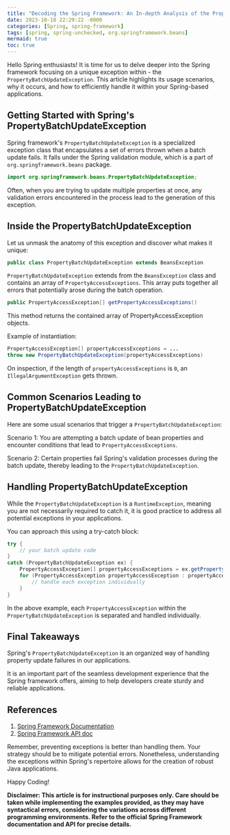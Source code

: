 ```yaml
---
title: "Decoding the Spring Framework: An In-depth Analysis of the PropertyBatchUpdateException"
date: 2023-10-18 22:29:22 -0000
categories: [Spring, spring-framework]
tags: [spring, spring-unchecked, org.springframework.beans]
mermaid: true
toc: true
---
```



Hello Spring enthusiasts! It is time for us to delve deeper into the Spring framework focusing on a unique exception within - the `PropertyBatchUpdateException`. This article highlights its usage scenarios, why it occurs, and how to efficiently handle it within your Spring-based applications. 

## Getting Started with Spring's PropertyBatchUpdateException 

Spring framework's `PropertyBatchUpdateException` is a specialized exception class that encapsulates a set of errors thrown when a batch update fails. It falls under the Spring validation module, which is a part of `org.springframework.beans` package. 

```java
import org.springframework.beans.PropertyBatchUpdateException; 
```

Often, when you are trying to update multiple properties at once, any validation errors encountered in the process lead to the generation of this exception.

## Inside the PropertyBatchUpdateException 

Let us unmask the anatomy of this exception and discover what makes it unique:

```java
public class PropertyBatchUpdateException extends BeansException
```

`PropertyBatchUpdateException` extends from the `BeansException` class and contains an array of `PropertyAccessExceptions`. This array puts together all errors that potentially arose during the batch operation.

```java
public PropertyAccessException[] getPropertyAccessExceptions() 
```
This method returns the contained array of PropertyAccessException objects.

Example of instantiation:
```java
PropertyAccessException[] propertyAccessExceptions = ... 
throw new PropertyBatchUpdateException(propertyAccessExceptions)
```

On inspection, if the length of `propertyAccessExceptions` is `0`, an `IllegalArgumentException` gets thrown. 

## Common Scenarios Leading to PropertyBatchUpdateException 

Here are some usual scenarios that trigger a `PropertyBatchUpdateException`:

Scenario 1: You are attempting a batch update of bean properties and encounter conditions that lead to `PropertyAccessExceptions`.

Scenario 2: Certain properties fail Spring's validation processes during the batch update, thereby leading to the `PropertyBatchUpdateException`.

## Handling PropertyBatchUpdateException 

While the `PropertyBatchUpdateException` is a `RuntimeException`, meaning you are not necessarily required to catch it, it is good practice to address all potential exceptions in your applications. 

You can approach this using a try-catch block:

```java
try {
    // your batch update code
} 
catch (PropertyBatchUpdateException ex) {
    PropertyAccessException[] propertyAccessExceptions = ex.getPropertyAccessExceptions();
    for (PropertyAccessException propertyAccessException : propertyAccessExceptions) {
        // handle each exception individually
    }
}
```
 
In the above example, each `PropertyAccessException` within the `PropertyBatchUpdateException` is separated and handled individually. 

## Final Takeaways

Spring's `PropertyBatchUpdateException` is an organized way of handling property update failures in our applications.

It is an important part of the seamless development experience that the Spring framework offers, aiming to help developers create sturdy and reliable applications.

## References 

1. [Spring Framework Documentation](https://docs.spring.io/spring-framework/docs/current/javadoc-api/index.html?org/springframework/beans/PropertyBatchUpdateException.html)
2. [Spring Framework API doc](https://docs.spring.io/spring-framework/docs/current/javadoc-api/org/springframework/beans/PropertyBatchUpdateException.html) 

Remember, preventing exceptions is better than handling them. Your strategy should be to mitigate potential errors. Nonetheless, understanding the exceptions within Spring's repertoire allows for the creation of robust Java applications.

Happy Coding!

**Disclaimer: This article is for instructional purposes only. Care should be taken while implementing the examples provided, as they may have syntactical errors, considering the variations across different programming environments. Refer to the official Spring Framework documentation and API for precise details.**